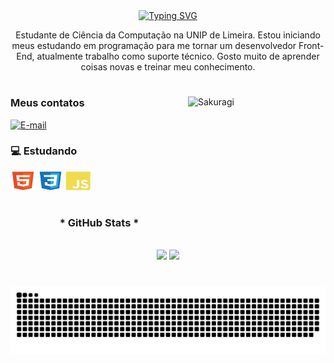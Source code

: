 <div align="center">
   <a href="https://git.io/typing-svg">
      <img src="https://readme-typing-svg.demolab.com?font=Fira+Code&weight=500&size=22&pause=1000&color=70A5FD&width=435&lines=Ol%C3%A1!+eu+sou+o+Giovanni+Lucas" alt="Typing SVG" />
   </a>
</div>

<p align="center">Estudante de Ciência da Computação na UNIP de Limeira. Estou iniciando meus estudando em programação para me tornar um desenvolvedor Front-End, atualmente trabalho como suporte técnico.
   Gosto muito de aprender coisas novas e treinar meu conhecimento.</p>
   
#

<img align="right" alt="Sakuragi" height="200" width="220" src="https://cdn.discordapp.com/attachments/1276703226288279673/1293729040963862579/sakuragi-hanamichi.gif?ex=67086e8f&is=67071d0f&hm=c15bc47293d32146139f04ccb93c4a8c90e187441eaa029baba39eb68cada5e1&">

<h3 align="left">Meus contatos</h3>

[![E-mail](https://img.shields.io/badge/-Email-000?style=for-the-badge&logo=gmail&logoColor=70a5fd&color:FFF)](mailto:giovannilucas050@gmail.com)

<h3 align="left">💻 Estudando</h3>
<div align="left">
   <img  alt="HTML" height="30" width="40" src="https://raw.githubusercontent.com/devicons/devicon/master/icons/html5/html5-original.svg">
   <img  alt="CSS" height="30" width="40" src="https://raw.githubusercontent.com/devicons/devicon/master/icons/css3/css3-original.svg">
   <img  alt="Js" height="30" width="40" src="https://raw.githubusercontent.com/devicons/devicon/master/icons/javascript/javascript-plain.svg">
</div>


#

<div style="text-align: center;" align="center" >
  <h3>* GitHub Stats *</h3>
  <br>
   <a href="https://github.com/GiovanniLucas">  </a>  
   <img height="120em" src="https://github-readme-stats.vercel.app/api?username=GiovanniLucas&hide_title=true&show_icons=true&theme=tokyonight&include_all_commits=true&count_private=true"/>
   <img height="120em" src="https://github-readme-stats.vercel.app/api/top-langs/?username=GiovanniLucas&layout=compact&langs_count=6&theme=tokyonight">
</div> 

#

<picture align="center">
  <source media="(prefers-color-scheme: dark)" srcset="https://raw.githubusercontent.com/GiovanniLucas/GiovanniLucas/output/github-contribution-grid-snake-dark.svg">
  <source media="(prefers-color-scheme: light)" srcset="https://raw.githubusercontent.com/GiovanniLucas/GiovanniLucas/output/github-contribution-grid-snake-dark.svg">
  <img align="center" alt="github contribution grid snake animation" src="https://raw.githubusercontent.com/GiovanniLucas/GiovanniLucas/output/github-contribution-grid-snake.svg">
</picture>
